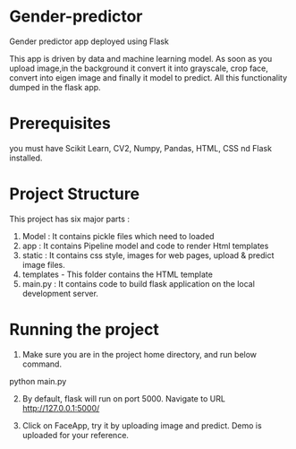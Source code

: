 # Gender-predictor
Gender predictor app deployed using Flask

This app is driven by data and machine learning model. As soon as you upload image,in the background it convert it into grayscale, crop face, convert into eigen image and finally it model to predict. All this functionality dumped in the flask app. 

# Prerequisites

you must have Scikit Learn, CV2, Numpy, Pandas, HTML, CSS nd Flask installed.

# Project Structure

This project has six major parts :

 1. Model : It contains pickle files which need to loaded
 2. app : It contains Pipeline model and code to render Html templates
 3. static : It contains css style, images for web pages, upload & predict image files.
 4. templates - This folder contains the HTML template
 5. main.py : It contains code to build flask application on the local development server.
 
# Running the project

1. Make sure you are in the project home directory, and run below command.

  python main.py
  
2. By default, flask will run on port 5000. Navigate to URL http://127.0.0.1:5000/

3. Click on FaceApp, try it by uploading image and predict. Demo is uploaded for your reference.
